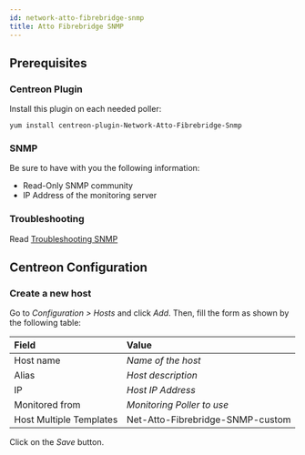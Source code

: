 ```yaml
---
id: network-atto-fibrebridge-snmp
title: Atto Fibrebridge SNMP
---
```


## Prerequisites

### Centreon Plugin

Install this plugin on each needed poller:

``` shell
yum install centreon-plugin-Network-Atto-Fibrebridge-Snmp
```

### SNMP

Be sure to have with you the following information:

  - Read-Only SNMP community
  - IP Address of the monitoring server

### Troubleshooting

Read [Troubleshooting
SNMP](http://documentation.centreon.com/docs/centreon-plugins/en/latest/user/guide.html#snmp)

## Centreon Configuration

### Create a new host

Go to *Configuration \> Hosts* and click *Add*. Then, fill the form as shown by
the following table:

| Field                   | Value                            |
| :---------------------- | :------------------------------- |
| Host name               | *Name of the host*               |
| Alias                   | *Host description*               |
| IP                      | *Host IP Address*                |
| Monitored from          | *Monitoring Poller to use*       |
| Host Multiple Templates | Net-Atto-Fibrebridge-SNMP-custom |

Click on the *Save* button.
